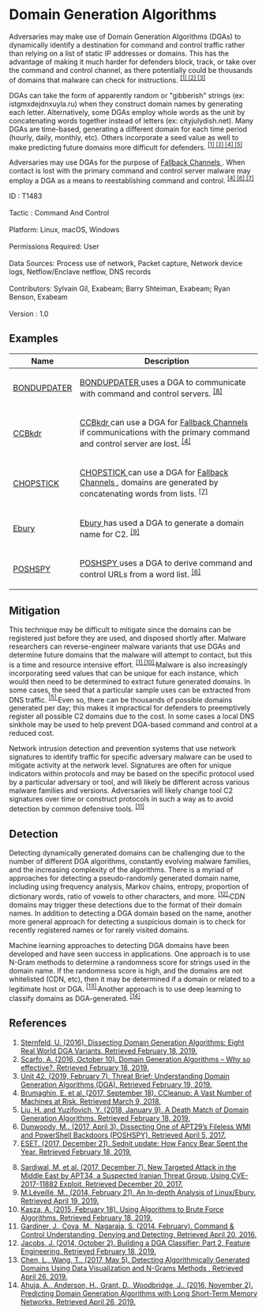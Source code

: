 <div class="container-fluid">
 <h1>
  Domain Generation Algorithms
 </h1>
 <div class="row">
  <div class="col-md-8 description-body">
   <p>
    Adversaries may make use of Domain Generation Algorithms (DGAs) to dynamically identify a destination for command and control traffic rather than relying on a list of static IP addresses or domains. This has the advantage of making it much harder for defenders block, track, or take over the command and control channel, as there potentially could be thousands of domains that malware can check for instructions.
    <span class="scite-citeref-number" data-reference="Cybereason Dissecting DGAs" id="scite-ref-1-a">
     <sup>
      <a aria-describedby="qtip-0" data-hasqtip="0" href="http://go.cybereason.com/rs/996-YZT-709/images/Cybereason-Lab-Analysis-Dissecting-DGAs-Eight-Real-World-DGA-Variants.pdf" target="_blank">
       [1]
      </a>
     </sup>
    </span>
    <span class="scite-citeref-number" data-reference="Cisco Umbrella DGA" id="scite-ref-2-a">
     <sup>
      <a aria-describedby="qtip-1" data-hasqtip="1" href="https://umbrella.cisco.com/blog/2016/10/10/domain-generation-algorithms-effective/" target="_blank">
       [2]
      </a>
     </sup>
    </span>
    <span class="scite-citeref-number" data-reference="Unit 42 DGA Feb 2019" id="scite-ref-3-a">
     <sup>
      <a aria-describedby="qtip-2" data-hasqtip="2" href="https://unit42.paloaltonetworks.com/threat-brief-understanding-domain-generation-algorithms-dga/" target="_blank">
       [3]
      </a>
     </sup>
    </span>
   </p>
   <p>
    DGAs can take the form of apparently random or "gibberish" strings (ex: istgmxdejdnxuyla.ru) when they construct domain names by generating each letter. Alternatively, some DGAs employ whole words as the unit by concatenating words together instead of letters (ex: cityjulydish.net). Many DGAs are time-based, generating a different domain for each time period (hourly, daily, monthly, etc). Others incorporate a seed value as well to make predicting future domains more difficult for defenders.
    <span class="scite-citeref-number" data-reference="Cybereason Dissecting DGAs" id="scite-ref-1-a">
     <sup>
      <a aria-describedby="qtip-0" data-hasqtip="0" href="http://go.cybereason.com/rs/996-YZT-709/images/Cybereason-Lab-Analysis-Dissecting-DGAs-Eight-Real-World-DGA-Variants.pdf" target="_blank">
       [1]
      </a>
     </sup>
    </span>
    <span class="scite-citeref-number" data-reference="Cisco Umbrella DGA" id="scite-ref-2-a">
     <sup>
      <a aria-describedby="qtip-1" data-hasqtip="1" href="https://umbrella.cisco.com/blog/2016/10/10/domain-generation-algorithms-effective/" target="_blank">
       [2]
      </a>
     </sup>
    </span>
    <span class="scite-citeref-number" data-reference="Talos CCleanup 2017" id="scite-ref-4-a">
     <sup>
      <a aria-describedby="qtip-3" data-hasqtip="3" href="http://blog.talosintelligence.com/2017/09/avast-distributes-malware.html" target="_blank">
       [4]
      </a>
     </sup>
    </span>
    <span class="scite-citeref-number" data-reference="Akamai DGA Mitigation" id="scite-ref-5-a">
     <sup>
      <a aria-describedby="qtip-4" data-hasqtip="4" href="https://blogs.akamai.com/2018/01/a-death-match-of-domain-generation-algorithms.html" target="_blank">
       [5]
      </a>
     </sup>
    </span>
   </p>
   <p>
    Adversaries may use DGAs for the purpose of
    <a href="https://attack.mitre.org/techniques/T1008">
     Fallback Channels
    </a>
    . When contact is lost with the primary command and control server malware may employ a DGA as a means to reestablishing command and control.
    <span class="scite-citeref-number" data-reference="Talos CCleanup 2017" id="scite-ref-4-a">
     <sup>
      <a aria-describedby="qtip-3" data-hasqtip="3" href="http://blog.talosintelligence.com/2017/09/avast-distributes-malware.html" target="_blank">
       [4]
      </a>
     </sup>
    </span>
    <span class="scite-citeref-number" data-reference="FireEye POSHSPY April 2017" id="scite-ref-6-a">
     <sup>
      <a aria-describedby="qtip-5" data-hasqtip="5" href="https://www.fireeye.com/blog/threat-research/2017/03/dissecting_one_ofap.html" target="_blank">
       [6]
      </a>
     </sup>
    </span>
    <span class="scite-citeref-number" data-reference="ESET Sednit 2017 Activity" id="scite-ref-7-a">
     <sup>
      <a aria-describedby="qtip-6" data-hasqtip="6" href="https://www.welivesecurity.com/2017/12/21/sednit-update-fancy-bear-spent-year/" target="_blank">
       [7]
      </a>
     </sup>
    </span>
   </p>
  </div>
  <div class="col-md-4">
   <div class="card">
    <div class="card-body">
     <div class="card-data">
      <span class="h5 card-title">
       ID
      </span>
      : T1483
      <br/>
      <br/>
     </div>
     <div class="card-data">
      <span class="h5 card-title">
      </span>
     </div>
     <div class="card-data">
      <span class="h5 card-title">
       Tactic
      </span>
      : Command And Control
      <br/>
      <br/>
     </div>
     <div class="card-data">
      <span class="h5 card-title">
       Platform:
      </span>
      Linux, macOS, Windows
      <br/>
      <br/>
     </div>
     <div class="card-data">
      <span class="h5 card-title">
      </span>
     </div>
     <div class="card-data">
      <span class="h5 card-title">
       Permissions Required:
      </span>
      User
      <br/>
      <br/>
     </div>
     <div class="card-data">
      <span class="h5 card-title">
      </span>
     </div>
     <div class="card-data">
      <span class="h5 card-title">
       Data Sources:
      </span>
      Process use of network, Packet capture, Network device logs, Netflow/Enclave netflow, DNS records
      <br/>
      <br/>
     </div>
     <div class="card-data">
      <span class="h5 card-title">
      </span>
     </div>
     <div class="card-data">
      <span class="h5 card-title">
      </span>
     </div>
     <div class="card-data">
      <span class="h5 card-title">
      </span>
     </div>
     <div class="card-data">
      <span class="h5 card-title">
      </span>
     </div>
     <div class="card-data">
      <span class="h5 card-title">
      </span>
     </div>
     <div class="card-data">
      <span class="h5 card-title">
      </span>
     </div>
     <div class="card-data">
      <span class="h5 card-title">
       Contributors:
      </span>
      Sylvain Gil, Exabeam; Barry Shteiman, Exabeam; Ryan Benson, Exabeam
      <br/>
      <br/>
     </div>
     <div class="card-data">
      <span class="h5 card-title">
       Version
      </span>
      : 1.0
     </div>
    </div>
   </div>
  </div>
 </div>
 <h2 class="pt-3" id="examples">
  Examples
 </h2>
 <table class="table table-bordered table-light mt-2">
  <thead>
   <tr>
    <th scope="col">
     Name
    </th>
    <th scope="col">
     Description
    </th>
   </tr>
  </thead>
  <tbody class="bg-white">
   <tr>
    <td>
     <a href="https://attack.mitre.org/software/S0360">
      BONDUPDATER
     </a>
    </td>
    <td>
     <p>
      <a href="https://attack.mitre.org/software/S0360">
       BONDUPDATER
      </a>
      uses a DGA to communicate with command and control servers.
      <span class="scite-citeref-number" data-reference="FireEye APT34 Dec 2017" id="scite-ref-8-a" onclick="scrollToRef('scite-8')">
       <sup>
        <a aria-describedby="qtip-7" data-hasqtip="7" href="https://www.fireeye.com/blog/threat-research/2017/12/targeted-attack-in-middle-east-by-apt34.html" target="_blank">
         [8]
        </a>
       </sup>
      </span>
     </p>
    </td>
   </tr>
   <tr>
    <td>
     <a href="https://attack.mitre.org/software/S0222">
      CCBkdr
     </a>
    </td>
    <td>
     <p>
      <a href="https://attack.mitre.org/software/S0222">
       CCBkdr
      </a>
      can use a DGA for
      <a href="https://attack.mitre.org/techniques/T1008">
       Fallback Channels
      </a>
      if communications with the primary command and control server are lost.
      <span class="scite-citeref-number" data-reference="Talos CCleanup 2017" id="scite-ref-4-a" onclick="scrollToRef('scite-4')">
       <sup>
        <a aria-describedby="qtip-3" data-hasqtip="3" href="http://blog.talosintelligence.com/2017/09/avast-distributes-malware.html" target="_blank">
         [4]
        </a>
       </sup>
      </span>
     </p>
    </td>
   </tr>
   <tr>
    <td>
     <a href="https://attack.mitre.org/software/S0023">
      CHOPSTICK
     </a>
    </td>
    <td>
     <p>
      <a href="https://attack.mitre.org/software/S0023">
       CHOPSTICK
      </a>
      can use a DGA for
      <a href="https://attack.mitre.org/techniques/T1008">
       Fallback Channels
      </a>
      , domains are generated by concatenating words from lists.
      <span class="scite-citeref-number" data-reference="ESET Sednit 2017 Activity" id="scite-ref-7-a" onclick="scrollToRef('scite-7')">
       <sup>
        <a aria-describedby="qtip-6" data-hasqtip="6" href="https://www.welivesecurity.com/2017/12/21/sednit-update-fancy-bear-spent-year/" target="_blank">
         [7]
        </a>
       </sup>
      </span>
     </p>
    </td>
   </tr>
   <tr>
    <td>
     <a href="https://attack.mitre.org/software/S0377">
      Ebury
     </a>
    </td>
    <td>
     <p>
      <a href="https://attack.mitre.org/software/S0377">
       Ebury
      </a>
      has used a DGA to generate a domain name for C2.
      <span class="scite-citeref-number" data-reference="ESET Ebury Feb 2014" id="scite-ref-9-a" onclick="scrollToRef('scite-9')">
       <sup>
        <a aria-describedby="qtip-8" data-hasqtip="8" href="https://www.welivesecurity.com/2014/02/21/an-in-depth-analysis-of-linuxebury/" target="_blank">
         [9]
        </a>
       </sup>
      </span>
     </p>
    </td>
   </tr>
   <tr>
    <td>
     <a href="https://attack.mitre.org/software/S0150">
      POSHSPY
     </a>
    </td>
    <td>
     <p>
      <a href="https://attack.mitre.org/software/S0150">
       POSHSPY
      </a>
      uses a DGA to derive command and control URLs from a word list.
      <span class="scite-citeref-number" data-reference="FireEye POSHSPY April 2017" id="scite-ref-6-a" onclick="scrollToRef('scite-6')">
       <sup>
        <a aria-describedby="qtip-5" data-hasqtip="5" href="https://www.fireeye.com/blog/threat-research/2017/03/dissecting_one_ofap.html" target="_blank">
         [6]
        </a>
       </sup>
      </span>
     </p>
    </td>
   </tr>
  </tbody>
 </table>
 <h2 class="pt-3" id="mitigation">
  Mitigation
 </h2>
 <p>
  This technique may be difficult to mitigate since the domains can be registered just before they are used, and disposed shortly after. Malware researchers can reverse-engineer malware variants that use DGAs and determine future domains that the malware will attempt to contact, but this is a time and resource intensive effort.
  <span class="scite-citeref-number" data-reference="Cybereason Dissecting DGAs" id="scite-ref-1-a">
   <sup>
    <a aria-describedby="qtip-0" data-hasqtip="0" href="http://go.cybereason.com/rs/996-YZT-709/images/Cybereason-Lab-Analysis-Dissecting-DGAs-Eight-Real-World-DGA-Variants.pdf" target="_blank">
     [1]
    </a>
   </sup>
  </span>
  <span class="scite-citeref-number" data-reference="Cisco Umbrella DGA Brute Force" id="scite-ref-10-a">
   <sup>
    <a aria-describedby="qtip-9" data-hasqtip="9" href="https://umbrella.cisco.com/blog/2015/02/18/at-high-noon-algorithms-do-battle/" target="_blank">
     [10]
    </a>
   </sup>
  </span>
  Malware is also increasingly incorporating seed values that can be unique for each instance, which would then need to be determined to extract future generated domains. In some cases, the seed that a particular sample uses can be extracted from DNS traffic.
  <span class="scite-citeref-number" data-reference="Akamai DGA Mitigation" id="scite-ref-5-a">
   <sup>
    <a aria-describedby="qtip-4" data-hasqtip="4" href="https://blogs.akamai.com/2018/01/a-death-match-of-domain-generation-algorithms.html" target="_blank">
     [5]
    </a>
   </sup>
  </span>
  Even so, there can be thousands of possible domains generated per day; this makes it impractical for defenders to preemptively register all possible C2 domains due to the cost. In some cases a local DNS sinkhole may be used to help prevent DGA-based command and control at a reduced cost.
 </p>
 <p>
  Network intrusion detection and prevention systems that use network signatures to identify traffic for specific adversary malware can be used to mitigate activity at the network level. Signatures are often for unique indicators within protocols and may be based on the specific protocol used by a particular adversary or tool, and will likely be different across various malware families and versions. Adversaries will likely change tool C2 signatures over time or construct protocols in such a way as to avoid detection by common defensive tools.
  <span class="scite-citeref-number" data-reference="University of Birmingham C2" id="scite-ref-11-a">
   <sup>
    <a aria-describedby="qtip-10" data-hasqtip="10" href="https://arxiv.org/ftp/arxiv/papers/1408/1408.1136.pdf" target="_blank">
     [11]
    </a>
   </sup>
  </span>
 </p>
 <h2 class="pt-3" id="detection">
  Detection
 </h2>
 <p>
  Detecting dynamically generated domains can be challenging due to the number of different DGA algorithms, constantly evolving malware families, and the increasing complexity of the algorithms. There is a myriad of approaches for detecting a pseudo-randomly generated domain name, including using frequency analysis, Markov chains, entropy, proportion of dictionary words, ratio of vowels to other characters, and more.
  <span class="scite-citeref-number" data-reference="Data Driven Security DGA" id="scite-ref-12-a">
   <sup>
    <a aria-describedby="qtip-11" data-hasqtip="11" href="https://datadrivensecurity.info/blog/posts/2014/Oct/dga-part2/" target="_blank">
     [12]
    </a>
   </sup>
  </span>
  CDN domains may trigger these detections due to the format of their domain names. In addition to detecting a DGA domain based on the name, another more general approach for detecting a suspicious domain is to check for recently registered names or for rarely visited domains.
 </p>
 <p>
  Machine learning approaches to detecting DGA domains have been developed and have seen success in applications. One approach is to use N-Gram methods to determine a randomness score for strings used in the domain name. If the randomness score is high, and the domains are not whitelisted (CDN, etc), then it may be determined if a domain or related to a legitimate host or DGA.
  <span class="scite-citeref-number" data-reference="Pace University Detecting DGA May 2017" id="scite-ref-13-a">
   <sup>
    <a aria-describedby="qtip-12" data-hasqtip="12" href="http://csis.pace.edu/~ctappert/srd2017/2017PDF/d4.pdf" target="_blank">
     [13]
    </a>
   </sup>
  </span>
  Another approach is to use deep learning to classify domains as DGA-generated.
  <span class="scite-citeref-number" data-reference="Endgame Predicting DGA" id="scite-ref-14-a">
   <sup>
    <a aria-describedby="qtip-13" data-hasqtip="13" href="https://arxiv.org/pdf/1611.00791.pdf" target="_blank">
     [14]
    </a>
   </sup>
  </span>
 </p>
 <h2 class="pt-3" id="references">
  References
 </h2>
 <div class="row">
  <div class="col">
   <ol>
    <li>
     <span class="scite-citation" id="scite-1">
      <span class="scite-citation-text">
       <a class="external text" href="http://go.cybereason.com/rs/996-YZT-709/images/Cybereason-Lab-Analysis-Dissecting-DGAs-Eight-Real-World-DGA-Variants.pdf" name="scite-1" rel="nofollow" target="_blank">
        Sternfeld, U. (2016). Dissecting Domain Generation Algorithms: Eight Real World DGA Variants. Retrieved February 18, 2019.
       </a>
      </span>
     </span>
    </li>
    <li>
     <span class="scite-citation" id="scite-2">
      <span class="scite-citation-text">
       <a class="external text" href="https://umbrella.cisco.com/blog/2016/10/10/domain-generation-algorithms-effective/" name="scite-2" rel="nofollow" target="_blank">
        Scarfo, A. (2016, October 10). Domain Generation Algorithms – Why so effective?. Retrieved February 18, 2019.
       </a>
      </span>
     </span>
    </li>
    <li>
     <span class="scite-citation" id="scite-3">
      <span class="scite-citation-text">
       <a class="external text" href="https://unit42.paloaltonetworks.com/threat-brief-understanding-domain-generation-algorithms-dga/" name="scite-3" rel="nofollow" target="_blank">
        Unit 42. (2019, February 7). Threat Brief: Understanding Domain Generation Algorithms (DGA). Retrieved February 19, 2019.
       </a>
      </span>
     </span>
    </li>
    <li>
     <span class="scite-citation" id="scite-4">
      <span class="scite-citation-text">
       <a class="external text" href="http://blog.talosintelligence.com/2017/09/avast-distributes-malware.html" name="scite-4" rel="nofollow" target="_blank">
        Brumaghin, E. et al. (2017, September 18). CCleanup: A Vast Number of Machines at Risk. Retrieved March 9, 2018.
       </a>
      </span>
     </span>
    </li>
    <li>
     <span class="scite-citation" id="scite-5">
      <span class="scite-citation-text">
       <a class="external text" href="https://blogs.akamai.com/2018/01/a-death-match-of-domain-generation-algorithms.html" name="scite-5" rel="nofollow" target="_blank">
        Liu, H. and Yuzifovich, Y. (2018, January 9). A Death Match of Domain Generation Algorithms. Retrieved February 18, 2019.
       </a>
      </span>
     </span>
    </li>
    <li>
     <span class="scite-citation" id="scite-6">
      <span class="scite-citation-text">
       <a class="external text" href="https://www.fireeye.com/blog/threat-research/2017/03/dissecting_one_ofap.html" name="scite-6" rel="nofollow" target="_blank">
        Dunwoody, M.. (2017, April 3). Dissecting One of APT29’s Fileless WMI and PowerShell Backdoors (POSHSPY). Retrieved April 5, 2017.
       </a>
      </span>
     </span>
    </li>
    <li>
     <span class="scite-citation" id="scite-7">
      <span class="scite-citation-text">
       <a class="external text" href="https://www.welivesecurity.com/2017/12/21/sednit-update-fancy-bear-spent-year/" name="scite-7" rel="nofollow" target="_blank">
        ESET. (2017, December 21). Sednit update: How Fancy Bear Spent the Year. Retrieved February 18, 2019.
       </a>
      </span>
     </span>
    </li>
   </ol>
  </div>
  <div class="col">
   <ol start="8.0">
    <li>
     <span class="scite-citation" id="scite-8">
      <span class="scite-citation-text">
       <a class="external text" href="https://www.fireeye.com/blog/threat-research/2017/12/targeted-attack-in-middle-east-by-apt34.html" name="scite-8" rel="nofollow" target="_blank">
        Sardiwal, M, et al. (2017, December 7). New Targeted Attack in the Middle East by APT34, a Suspected Iranian Threat Group, Using CVE-2017-11882 Exploit. Retrieved December 20, 2017.
       </a>
      </span>
     </span>
    </li>
    <li>
     <span class="scite-citation" id="scite-9">
      <span class="scite-citation-text">
       <a class="external text" href="https://www.welivesecurity.com/2014/02/21/an-in-depth-analysis-of-linuxebury/" name="scite-9" rel="nofollow" target="_blank">
        M.Léveillé, M.. (2014, February 21). An In-depth Analysis of Linux/Ebury. Retrieved April 19, 2019.
       </a>
      </span>
     </span>
    </li>
    <li>
     <span class="scite-citation" id="scite-10">
      <span class="scite-citation-text">
       <a class="external text" href="https://umbrella.cisco.com/blog/2015/02/18/at-high-noon-algorithms-do-battle/" name="scite-10" rel="nofollow" target="_blank">
        Kasza, A. (2015, February 18). Using Algorithms to Brute Force Algorithms. Retrieved February 18, 2019.
       </a>
      </span>
     </span>
    </li>
    <li>
     <span class="scite-citation" id="scite-11">
      <span class="scite-citation-text">
       <a class="external text" href="https://arxiv.org/ftp/arxiv/papers/1408/1408.1136.pdf" name="scite-11" rel="nofollow" target="_blank">
        Gardiner, J.,  Cova, M., Nagaraja, S. (2014, February). Command &amp; Control Understanding, Denying and Detecting. Retrieved April 20, 2016.
       </a>
      </span>
     </span>
    </li>
    <li>
     <span class="scite-citation" id="scite-12">
      <span class="scite-citation-text">
       <a class="external text" href="https://datadrivensecurity.info/blog/posts/2014/Oct/dga-part2/" name="scite-12" rel="nofollow" target="_blank">
        Jacobs, J. (2014, October 2). Building a DGA Classifier: Part 2, Feature Engineering. Retrieved February 18, 2019.
       </a>
      </span>
     </span>
    </li>
    <li>
     <span class="scite-citation" id="scite-13">
      <span class="scite-citation-text">
       <a class="external text" href="http://csis.pace.edu/~ctappert/srd2017/2017PDF/d4.pdf" name="scite-13" rel="nofollow" target="_blank">
        Chen, L., Wang, T.. (2017, May 5). Detecting Algorithmically Generated Domains Using Data Visualization and N-Grams Methods . Retrieved April 26, 2019.
       </a>
      </span>
     </span>
    </li>
    <li>
     <span class="scite-citation" id="scite-14">
      <span class="scite-citation-text">
       <a class="external text" href="https://arxiv.org/pdf/1611.00791.pdf" name="scite-14" rel="nofollow" target="_blank">
        Ahuja, A., Anderson, H., Grant, D., Woodbridge, J.. (2016, November 2). Predicting Domain Generation Algorithms with Long Short-Term Memory Networks. Retrieved April 26, 2019.
       </a>
      </span>
     </span>
    </li>
   </ol>
  </div>
 </div>
</div>
